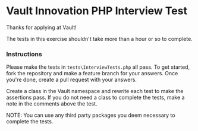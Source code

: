 # Vault Innovation PHP Interview Test

Thanks for applying at Vault!

The tests in this exercise shouldn't take more than a hour or so to complete.

### Instructions

Please make the tests in `tests\InterviewTests.php` all pass. To get started, fork the repository and make a feature branch for your answers. Once you're done, create a pull request with your answers.  

Create a class in the Vault namespace and rewrite each test to make the assertions pass. If you do not need a class to complete the tests, make a note in the comments above the test. 

NOTE: You can use any third party packages you deem necessary to complete the tests. 